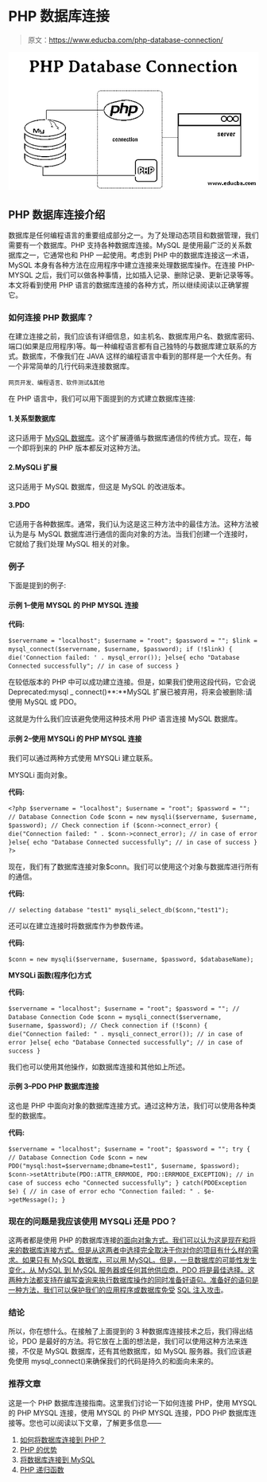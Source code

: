 # PHP 数据库连接

> 原文：<https://www.educba.com/php-database-connection/>

![PHP Database Connection](img/e36854a0b11bb2a3c17a49b877956a7a.png)



## PHP 数据库连接介绍

数据库是任何编程语言的重要组成部分之一。为了处理动态项目和数据管理，我们需要有一个数据库。PHP 支持各种数据库连接。MySQL 是使用最广泛的关系数据库之一，它通常也和 PHP 一起使用。考虑到 PHP 中的数据库连接这一术语，MySQL 本身有各种方法在应用程序中建立连接来处理数据库操作。在连接 PHP-MYSQL 之后，我们可以做各种事情，比如插入记录、删除记录、更新记录等等。本文将看到使用 PHP 语言的数据库连接的各种方式，所以继续阅读以正确掌握它。

### 如何连接 PHP 数据库？

在建立连接之前，我们应该有详细信息，如主机名、数据库用户名、数据库密码、端口(如果是应用程序)等。每一种编程语言都有自己独特的与数据库建立联系的方式。数据库，不像我们在 JAVA 这样的编程语言中看到的那样是一个大任务。有一个非常简单的几行代码来连接数据库。

<small>网页开发、编程语言、软件测试&其他</small>

在 PHP 语言中，我们可以用下面提到的方式建立数据库连接:

#### 1.关系型数据库

这只适用于 [MySQL 数据库](https://www.educba.com/what-is-mysql-database/)。这个扩展遵循与数据库通信的传统方式。现在，每一个即将到来的 PHP 版本都反对这种方法。

#### 2.MySQLi 扩展

这只适用于 MySQL 数据库，但这是 MySQL 的改进版本。

#### 3.PDO

它适用于各种数据库。通常，我们认为这是这三种方法中的最佳方法。这种方法被认为是与 MySQL 数据库进行通信的面向对象的方法。当我们创建一个连接时，它就给了我们处理 MySQL 相关的对象。

### 例子

下面是提到的例子:

#### 示例 1–使用 MYSQL 的 PHP MYSQL 连接

**代码:**

`$servername = "localhost";
$username = "root";
$password = "";
$link = mysql_connect($servername, $username, $password);
if (!$link) {
die('Connection failed: ' . mysql_error());
}else{
echo "Database Connected successfully"; // in case of success
}`

在较低版本的 PHP 中可以成功建立连接。但是，如果我们使用这段代码，它会说 Deprecated:mysql _ connect()**:**MySQL 扩展已被弃用，将来会被删除:请使用 MySQL 或 PDO。

这就是为什么我们应该避免使用这种技术用 PHP 语言连接 MySQL 数据库。

#### 示例 2–使用 MYSQLi 的 PHP MYSQL 连接

我们可以通过两种方式使用 MYSQLi 建立联系。

MYSQLi 面向对象。

**代码:**

`<?php
$servername = "localhost";
$username = "root";
$password = "";
// Database Connection Code
$conn = new mysqli($servername, $username, $password);
// Check connection
if ($conn->connect_error) {
die("Connection failed: " . $conn->connect_error); // in case of error
}else{
echo "Database Connected successfully"; // in case of success
}
?>`

现在，我们有了数据库连接对象$conn。我们可以使用这个对象与数据库进行所有的通信。

**代码:**

`// selecting database "test1"
mysqli_select_db($conn,"test1");`

还可以在建立连接时将数据库作为参数传递。

**代码:**

`$conn = new mysqli($servername, $username, $password, $databaseName);`

**MYSQLi 函数(程序化)方式**

**代码:**

`$servername = "localhost";
$username = "root";
$password = "";
// Database Connection Code
$conn = mysqli_connect($servername, $username, $password);
// Check connection
if (!$conn) {
die("Connection failed: " . mysqli_connect_error()); // in case of error
}else{
echo "Database Connected successfully"; // in case of success
}`

我们也可以使用其他操作，如数据库连接和其他如上所述。

#### 示例 3–PDO PHP 数据库连接

这也是 PHP 中面向对象的数据库连接方式。通过这种方法，我们可以使用各种类型的数据库。

**代码:**

`$servername = "localhost";
$username = "root";
$password = "";
try {
// Database Connection Code
$conn = new PDO("mysql:host=$servername;dbname=test1", $username, $password);
$conn->setAttribute(PDO::ATTR_ERRMODE, PDO::ERRMODE_EXCEPTION);
// in case of success
echo "Connected successfully";
}
catch(PDOException $e)
{
// in case of error
echo "Connection failed: " . $e->getMessage();
}`

### 现在的问题是我应该使用 MYSQLi 还是 PDO？

这两者都是使用 PHP 的数据库连接[的面向对象方式。我们可以认为这是现在和将来的数据库连接方式。但是从这两者中选择完全取决于你对你的项目有什么样的需求。如果只有 MySQL 数据库，可以用 MySQL。但是，一旦数据库的可能性发生变化，从 MySQL 到 MySQL 服务器或任何其他供应商，PDO 将是最佳选择。这两种方法都支持在编写查询来执行数据库操作的同时准备好语句。准备好的语句是一种方法，我们可以保护我们的应用程序或数据库免受](https://www.educba.com/php-constants/) [SQL 注入攻击](https://www.educba.com/what-is-sql-injection/)。

### 结论

所以，你在想什么。在接触了上面提到的 3 种数据库连接技术之后，我们得出结论，PDO 是最好的方法。将它放在上面的想法是，我们可以使用这种方法来连接，不仅是 MySQL 数据库，还有其他数据库，如 MySQL 服务器。我们应该避免使用 mysql_connect()来确保我们的代码是持久的和面向未来的。

### 推荐文章

这是一个 PHP 数据库连接指南。这里我们讨论一下如何连接 PHP，使用 MYSQL 的 PHP MYSQL 连接，使用 MYSQL 的 PHP MYSQL 连接，PDO PHP 数据库连接等。您也可以阅读以下文章，了解更多信息——

1.  [如何将数据库连接到 PHP？](https://www.educba.com/how-to-connect-database-to-php/)
2.  [PHP 的优势](https://www.educba.com/advantages-of-php/)
3.  [将数据库连接到 MySQL](https://www.educba.com/connect-database-to-mysql/)
4.  [PHP 递归函数](https://www.educba.com/php-recursive-function/)





